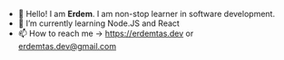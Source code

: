 - 👋 Hello! I am **Erdem**. I am non-stop learner in software development. 
- 🌱 I’m currently learning Node.JS and React
- 📫 How to reach me ->  https://erdemtas.dev or erdemtas.dev@gmail.com


